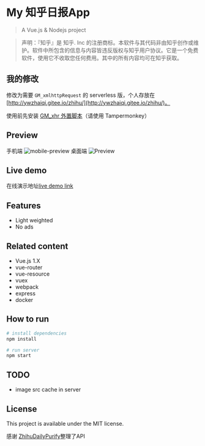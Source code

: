 # My 知乎日报App

> A Vue.js & Nodejs project

> 声明：『知乎』是 知乎. Inc 的注册商标。本软件与其代码非由知乎创作或维护。软件中所包含的信息与内容皆违反版权与知乎用户协议。它是一个免费软件，使用它不收取您任何费用。其中的所有内容均可在知乎获取。

## 我的修改

修改为需要 `GM_xmlhttpRequest` 的 serverless 版，个人存放在 [http://ywzhaiqi.gitee.io/zhihu/](http://ywzhaiqi.gitee.io/zhihu/)。

使用前先安装 [GM_xhr 外置脚本](https://github.com/ywzhaiqi/userscript/raw/master/private/GM_xhr_outer.user.js)（请使用 Tampermonkey）

## Preview

 手机端
![mobile-preview](https://github.com/hilongjw/vue-zhihu-daily/blob/master/mobile-preview.png)
 桌面端
![Preview](http://ac-9xUJPYdR.clouddn.com/7326251de8caf34ea2d1.gif)

## Live demo

 在线演示地址[live demo link](http://zhihu.bood.in)

## Features

- Light weighted
- No ads

## Related content

- Vue.js 1.X
- vue-router
- vue-resource
- vuex
- webpack
- express
- docker


## How to run

``` bash
# install dependencies
npm install

# run server
npm start
```

## TODO
 - image src cache in server

## License

This project is available under the MIT license.

感谢 [ZhihuDailyPurify](https://github.com/izzyleung/ZhihuDailyPurify/wiki/%E7%9F%A5%E4%B9%8E%E6%97%A5%E6%8A%A5-API-%E5%88%86%E6%9E%90)整理了API
